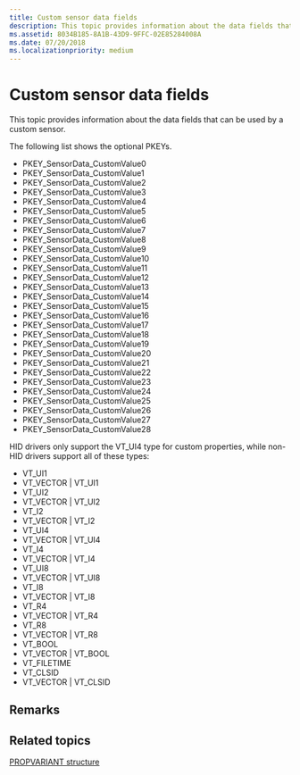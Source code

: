 ```yaml
---
title: Custom sensor data fields
description: This topic provides information about the data fields that can be used by a custom sensor.
ms.assetid: 8034B185-8A1B-43D9-9FFC-02E85284008A
ms.date: 07/20/2018
ms.localizationpriority: medium
---
```


# Custom sensor data fields


This topic provides information about the data fields that can be used by a custom sensor.

The following list shows the optional PKEYs.

-   PKEY\_SensorData\_CustomValue0
-   PKEY\_SensorData\_CustomValue1
-   PKEY\_SensorData\_CustomValue2
-   PKEY\_SensorData\_CustomValue3
-   PKEY\_SensorData\_CustomValue4
-   PKEY\_SensorData\_CustomValue5
-   PKEY\_SensorData\_CustomValue6
-   PKEY\_SensorData\_CustomValue7
-   PKEY\_SensorData\_CustomValue8
-   PKEY\_SensorData\_CustomValue9
-   PKEY\_SensorData\_CustomValue10
-   PKEY\_SensorData\_CustomValue11
-   PKEY\_SensorData\_CustomValue12
-   PKEY\_SensorData\_CustomValue13
-   PKEY\_SensorData\_CustomValue14
-   PKEY\_SensorData\_CustomValue15
-   PKEY\_SensorData\_CustomValue16
-   PKEY\_SensorData\_CustomValue17
-   PKEY\_SensorData\_CustomValue18
-   PKEY\_SensorData\_CustomValue19
-   PKEY\_SensorData\_CustomValue20
-   PKEY\_SensorData\_CustomValue21
-   PKEY\_SensorData\_CustomValue22
-   PKEY\_SensorData\_CustomValue23
-   PKEY\_SensorData\_CustomValue24
-   PKEY\_SensorData\_CustomValue25
-   PKEY\_SensorData\_CustomValue26
-   PKEY\_SensorData\_CustomValue27
-   PKEY\_SensorData\_CustomValue28

HID drivers only support the VT\_UI4 type for custom properties, while non-HID drivers support all of these types:

-   VT\_UI1
-   VT\_VECTOR | VT\_UI1
-   VT\_UI2
-   VT\_VECTOR | VT\_UI2
-   VT\_I2
-   VT\_VECTOR | VT\_I2
-   VT\_UI4
-   VT\_VECTOR | VT\_UI4
-   VT\_I4
-   VT\_VECTOR | VT\_I4
-   VT\_UI8
-   VT\_VECTOR | VT\_UI8
-   VT\_I8
-   VT\_VECTOR | VT\_I8
-   VT\_R4
-   VT\_VECTOR | VT\_R4
-   VT\_R8
-   VT\_VECTOR | VT\_R8
-   VT\_BOOL
-   VT\_VECTOR | VT\_BOOL
-   VT\_FILETIME
-   VT\_CLSID
-   VT\_VECTOR | VT\_CLSID

## Remarks


## Related topics


[PROPVARIANT structure](/windows/win32/api/propidlbase/ns-propidlbase-propvariant)

 

